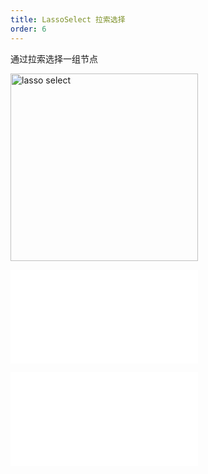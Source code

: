 ```yaml
---
title: LassoSelect 拉索选择
order: 6
---
```


通过拉索选择一组节点

<img alt="lasso select" src="https://mdn.alipayobjects.com/huamei_qa8qxu/afts/img/A*VoOXTLCo6HwAAAAAAAAAAAAADmJ7AQ/original" height='300'/>

<embed src="../../common/BehaviorBrushSelect.zh.md"></embed>

<embed src="../../common/IG6GraphEvent.zh.md"></embed>
